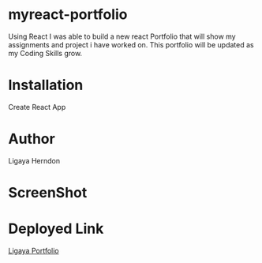 # myreact-portfolio
Using React I was able to build a new react Portfolio that will show my assignments and project i have worked on. This portfolio will be updated as my Coding Skills grow. 

# Installation 
Create React App

# Author 
Ligaya Herndon

# ScreenShot

# Deployed Link 
 <a href="https://ligaya96.github.io/my-reactportolio/" target="_blank" rel="noreferrer"> Ligaya Portfolio</a>